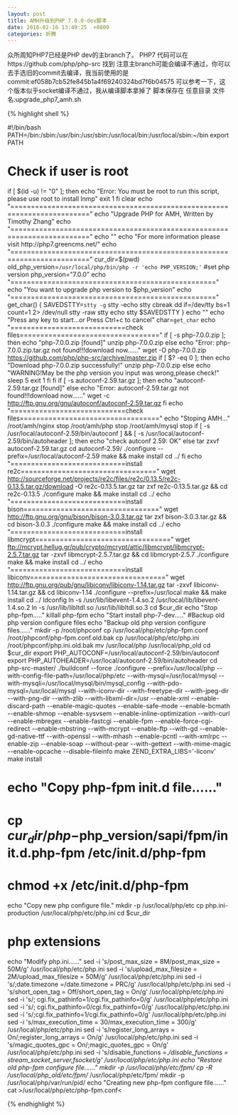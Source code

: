 ```yaml
---
layout: post
title: AMH升级到PHP 7.0.0-dev脚本
date: 2016-02-16 13:49:25  +0800
categories: 折腾
---
```


众所周知PHP7已经是PHP dev的主branch了。
PHP7 代码可以在https://github.com/php/php-src 找到
注意主branch可能会编译不通过，你可以去手选旧的commit去编译，我当前使用的是 commit:ef058b7cb52fe845b1a4f69240324bd7f6b04575
可以参考一下，这个版本似乎socket编译不通过，我从编译脚本拿掉了
脚本保存在 任意目录 文件名:upgrade_php7_amh.sh

{% highlight shell %}


#!/bin/bash
PATH=/bin:/sbin:/usr/bin:/usr/sbin:/usr/local/bin:/usr/local/sbin:~/bin
export PATH
# Check if user is root
if [ $(id -u) != "0" ]; then
echo "Error: You must be root to run this script, please use root to install lnmp"
exit 1
fi
clear
echo "========================================================================="
echo "Upgrade PHP for AMH, Written by Timothy Zhang"
echo "========================================================================="
echo ""
echo "For more information please visit http://php7.greencms.net/"
echo "========================================================================="
cur_dir=$(pwd)
old_php_version=`/usr/local/php/bin/php -r 'echo PHP_VERSION;'`
#set php version
php_version="7.0.0"
echo "=================================================="
echo "You want to upgrade php version to $php_version"
echo "=================================================="
get_char()
{
SAVEDSTTY=`stty -g`
stty -echo
stty cbreak
dd if=/dev/tty bs=1 count=1 2> /dev/null
stty -raw
stty echo
stty $SAVEDSTTY
}
echo ""
echo "Press any key to start...or Press Ctrl+c to cancel"
char=`get_char`
echo "============================check files=================================="
if [ -s php-7.0.0.zip ]; then
echo "php-7.0.0.zip [found]"
unzip php-7.0.0.zip
else
echo "Error: php-7.0.0.zip.tar.gz not found!!!download now......"
wget -O php-7.0.0.zip https://github.com/php/php-src/archive/master.zip
if [ $? -eq 0 ]; then
echo "Download php-7.0.0.zip successfully!"
unzip php-7.0.0.zip
else
echo "WARNING!May be the php version you input was wrong,please check!"
sleep 5
exit 1
fi
fi
if [ -s autoconf-2.59.tar.gz ]; then
echo "autoconf-2.59.tar.gz [found]"
else
echo "Error: autoconf-2.59.tar.gz not found!!!download now......"
wget -c http://ftp.gnu.org/gnu/autoconf/autoconf-2.59.tar.gz
fi
echo "============================check files=================================="
echo "Stoping AMH..."
/root/amh/nginx stop
/root/amh/php stop
/root/amh/mysql stop
if [ -s /usr/local/autoconf-2.59/bin/autoconf ] && [ -s /usr/local/autoconf-2.59/bin/autoheader ]; then
echo "check autconf 2.59: OK"
else
tar zxvf autoconf-2.59.tar.gz
cd autoconf-2.59/
./configure --prefix=/usr/local/autoconf-2.59
make && make install
cd ../
fi
echo "============================install re2c================================="
wget http://sourceforge.net/projects/re2c/files/re2c/0.13.5/re2c-0.13.5.tar.gz/download -O re2c-0.13.5.tar.gz
tar zxf re2c-0.13.5.tar.gz && cd re2c-0.13.5
./configure
make && make install
cd ../
echo "============================install bison================================="
wget http://ftp.gnu.org/gnu/bison/bison-3.0.3.tar.gz
tar zxf bison-3.0.3.tar.gz && cd bison-3.0.3
./configure
make && make install
cd ../
echo "============================install libmcrypt================================="
wget ftp://mcrypt.hellug.gr/pub/crypto/mcrypt/attic/libmcrypt/libmcrypt-2.5.7.tar.gz
tar -zxvf libmcrypt-2.5.7.tar.gz && cd libmcrypt-2.5.7
./configure
make && make install
cd ../
echo "============================install libiconv================================="
wget http://ftp.gnu.org/pub/gnu/libiconv/libiconv-1.14.tar.gz
tar -zxvf libiconv-1.14.tar.gz && cd libiconv-1.14
./configure --prefix=/usr/local
make && make install
cd ../
ldconfig
ln -s /usr/lib/libevent-1.4.so.2 /usr/local/lib/libevent-1.4.so.2
ln -s /usr/lib/libltdl.so /usr/lib/libltdl.so.3
cd $cur_dir
echo "Stop php-fpm....."
killall php-fpm
echo "Start install php-7-dev....."
#Backup old php version configure files
echo "Backup old php version configure files......"
mkdir -p /root/phpconf
cp /usr/local/php/etc/php-fpm.conf /root/phpconf/php-fpm.conf.old.bak
cp /usr/local/php/etc/php.ini /root/phpconf/php.ini.old.bak
mv /usr/local/php /usr/local/php_old
cd $cur_dir
export PHP_AUTOCONF=/usr/local/autoconf-2.59/bin/autoconf
export PHP_AUTOHEADER=/usr/local/autoconf-2.59/bin/autoheader
cd php-src-master/
./buildconf --force
./configure --prefix=/usr/local/php --with-config-file-path=/usr/local/php/etc --with-mysql=/usr/local/mysql --with-mysqli=/usr/local/mysql/bin/mysql_config --with-pdo-mysql=/usr/local/mysql --with-iconv-dir --with-freetype-dir --with-jpeg-dir --with-png-dir --with-zlib --with-libxml-dir=/usr --enable-xml --enable-discard-path --enable-magic-quotes --enable-safe-mode --enable-bcmath --enable-shmop --enable-sysvsem --enable-inline-optimization --with-curl --enable-mbregex --enable-fastcgi --enable-fpm --enable-force-cgi-redirect --enable-mbstring --with-mcrypt --enable-ftp --with-gd --enable-gd-native-ttf --with-openssl --with-mhash --enable-pcntl --with-xmlrpc --enable-zip --enable-soap --without-pear --with-gettext --with-mime-magic --enable-opcache --disable-fileinfo
make ZEND_EXTRA_LIBS='-liconv'
make install
# echo "Copy php-fpm init.d file......"
# cp $cur_dir/php-$php_version/sapi/fpm/init.d.php-fpm /etc/init.d/php-fpm
# chmod +x /etc/init.d/php-fpm
echo "Copy new php configure file."
mkdir -p /usr/local/php/etc
cp php.ini-production /usr/local/php/etc/php.ini
cd $cur_dir
# php extensions
echo "Modify php.ini......"
sed -i 's/post_max_size = 8M/post_max_size = 50M/g' /usr/local/php/etc/php.ini
sed -i 's/upload_max_filesize = 2M/upload_max_filesize = 50M/g' /usr/local/php/etc/php.ini
sed -i 's/;date.timezone =/date.timezone = PRC/g' /usr/local/php/etc/php.ini
sed -i 's/short_open_tag = Off/short_open_tag = On/g' /usr/local/php/etc/php.ini
sed -i 's/; cgi.fix_pathinfo=1/cgi.fix_pathinfo=0/g' /usr/local/php/etc/php.ini
sed -i 's/; cgi.fix_pathinfo=0/cgi.fix_pathinfo=0/g' /usr/local/php/etc/php.ini
sed -i 's/;cgi.fix_pathinfo=1/cgi.fix_pathinfo=0/g' /usr/local/php/etc/php.ini
sed -i 's/max_execution_time = 30/max_execution_time = 300/g' /usr/local/php/etc/php.ini
sed -i 's/register_long_arrays = On/;register_long_arrays = On/g' /usr/local/php/etc/php.ini
sed -i 's/magic_quotes_gpc = On/;magic_quotes_gpc = On/g' /usr/local/php/etc/php.ini
sed -i 's/disable_functions =.*/disable_functions = stream_socket_server,fsocket/g' /usr/local/php/etc/php.ini
echo "Restore old php-fpm configure file......"
mkdir -p /usr/local/php/etc/fpm/
cp -R /usr/local/php_old/etc/fpm/* /usr/local/php/etc/fpm/
mkdir -p /usr/local/php/var/run/pid/
echo "Creating new php-fpm configure file......"
cat >/usr/local/php/etc/php-fpm.conf<

{% endhighlight %}
